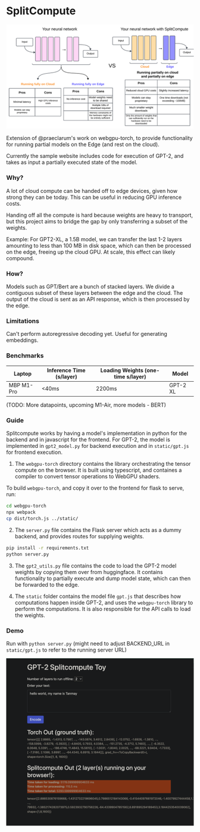 # SplitCompute

![Diagram](static/images/splitcompute.png)

Extension of @praeclarum's work on webgpu-torch, to provide functionality
for running partial models on the Edge (and rest on the cloud).

Currently the sample website includes code for execution of GPT-2,
and takes as input a partially executed state of the model.

### Why?

A lot of cloud compute can be handed off to edge devices, given how strong they
can be today. This can be useful in reducing GPU inference costs.

Handing off all the compute is hard because weights are heavy to transport,
but this project aims to bridge the gap by only transferring a subset of the weights.

Example: For GPT2-XL, a 1.5B model, we can transfer the last 1-2 layers amounting to less than
100 MB in disk space, which can then be processed on the edge, freeing up the cloud GPU.
At scale, this effect can likely compound.

### How?

Models such as GPT/Bert are a bunch of stacked layers. We divide a contiguous subset of these layers
between the edge and the cloud. The output of the cloud is sent as an API response, which is then
processed by the edge.

### Limitations

Can't perform autoregressive decoding yet. Useful for generating embeddings.

### Benchmarks

| Laptop     | Inference Time (s/layer) | Loading Weights (one-time s/layer) | Model |
| ---------- | ------ | ---------------------- | ------ |
| MBP M1-Pro | <40ms | 2200ms | GPT-2 XL |

(TODO: More datapoints, upcoming M1-Air, more models - BERT)

### Guide

Splitcompute works by having a model's implementation in python for the backend and in javascript for the frontend.
For GPT-2, the model is implemented in `gpt2_model.py` for backend execution and in `static/gpt.js` for frontend execution.

1. The `webgpu-torch` directory contains the library orchestrating the tensor compute on the browser. It is built using typescript,
and containes a compiler to convert tensor operations to WebGPU shaders.  

To build `webgpu-torch`, and copy it over to the frontend for flask to serve, run:

```bash
cd webgpu-torch
npx webpack
cp dist/torch.js ../static/
```

2. The `server.py` file contains the Flask server which acts as a dummy backend, and provides routes for supplying weights.

```bash
pip install -r requirements.txt
python server.py
```

3. The `gpt2_utils.py` file contains the code to load the GPT-2 model weights by copying them over from huggingface.
It contains functionality to partially execute and dump model state, which can then be forwarded to the edge.

4. The `static` folder contains the model file `gpt.js` that describes how computations happen inside GPT-2, and uses
the `webgpu-torch` library to perform the computations. It is also responsible for the API calls to load the weights.

### Demo

Run with `python server.py` (might need to adjust BACKEND_URL in `static/gpt.js` to refer to the running server URL)

![App](static/images/app_shot.png)
